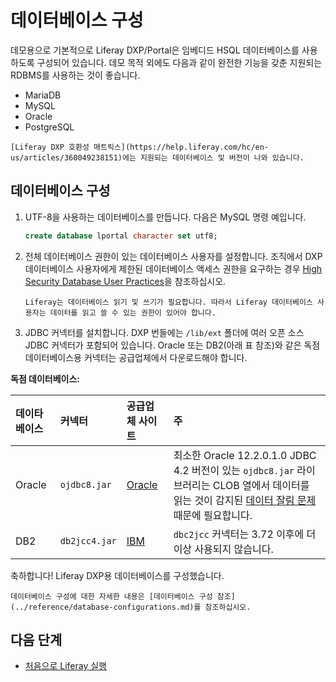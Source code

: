 # 데이터베이스 구성

데모용으로 기본적으로 Liferay DXP/Portal은 임베디드 HSQL 데이터베이스를 사용하도록 구성되어 있습니다. 데모 목적 외에도 다음과 같이 완전한 기능을 갖춘 지원되는 RDBMS를 사용하는 것이 좋습니다.

* MariaDB
* MySQL
* Oracle
* PostgreSQL

```{important}
[Liferay DXP 호환성 매트릭스](https://help.liferay.com/hc/en-us/articles/360049238151)에는 지원되는 데이터베이스 및 버전이 나와 있습니다.
```

## 데이터베이스 구성

1. UTF-8을 사용하는 데이터베이스를 만듭니다. 다음은 MySQL 명령 예입니다.

    ```sql
    create database lportal character set utf8;
    ```

1. 전체 데이터베이스 권한이 있는 데이터베이스 사용자를 설정합니다. 조직에서 DXP 데이터베이스 사용자에게 제한된 데이터베이스 액세스 권한을 요구하는 경우 [High Security Database User Practices](../reference/database-configurations.md#high-security-database-user-practices)을 참조하십시오.

    ```{important}
    Liferay는 데이터베이스 읽기 및 쓰기가 필요합니다. 따라서 Liferay 데이터베이스 사용자는 데이터를 읽고 쓸 수 있는 권한이 있어야 합니다.
    ```

1. JDBC 커넥터를 설치합니다. DXP 번들에는 `/lib/ext` 폴더에 여러 오픈 소스 JDBC 커넥터가 포함되어 있습니다. Oracle 또는 DB2(아래 표 참조)와 같은 독점 데이터베이스용 커넥터는 공급업체에서 다운로드해야 합니다.

**독점 데이터베이스:**

| 데이타베이스 | 커넥터           | 공급업체 사이트                                    | 주                                                                                                                                                     |
|:------ |:------------- |:------------------------------------------- |:----------------------------------------------------------------------------------------------------------------------------------------------------- |
| Oracle | `ojdbc8.jar`  | [Oracle](https://www.oracle.com/index.html) | 최소한 Oracle 12.2.0.1.0 JDBC 4.2 버전이 있는 `ojdbc8.jar` 라이브러리는 CLOB 열에서 데이터를 읽는 것이 감지된 [데이터 잘림 문제](https://issues.liferay.com/browse/LPS-79229) 때문에 필요합니다. |
| DB2    | `db2jcc4.jar` | [IBM](https://www.ibm.com/)                 | `dbc2jcc` 커넥터는 3.72 이후에 더 이상 사용되지 않습니다.                                                                                                               |

축하합니다! Liferay DXP용 데이터베이스를 구성했습니다.

```{note}
데이터베이스 구성에 대한 자세한 내용은 [데이터베이스 구성 참조](../reference/database-configurations.md)를 참조하십시오.
```

## 다음 단계

* [처음으로 Liferay 실행](./running-liferay-for-the-first-time.md)